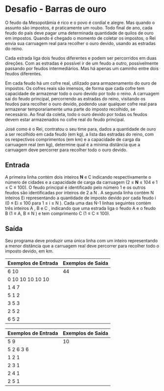 # Desafio - Barras de ouro

O feudo da Mesopotâmia é rico e o povo é cordial e alegre. Mas quando o assunto são impostos, é praticamente um roubo. Todo final de ano, cada feudo do país deve pagar uma determinada quantidade de quilos de ouro em impostos. Quando é chegado o momento de coletar os impostos, o Rei envia sua carruagem real para recolher o ouro devido, usando as estradas do reino.

Cada estrada liga dois feudos diferentes e podem ser percorridos em duas direções. Com as estradas é possível ir de um feudo a outro, possivelmente passando por feudos intermediários. Mas há apenas um caminho entre dois feudos diferentes.

Em cada feudo há um cofre real, utilizado para armazenamento do ouro de impostos. Os cofres reais são imensos, de forma que cada cofre tem capacidade de armazenar todo o ouro devido por todo o reino. A carruagem sai do feudo principal, percorrendo as estradas do reino, visitando os feudos para recolher o ouro devido, podendo usar qualquer cofre real para armazenar temporariamente uma parte do imposto recolhido, se necessário. Ao final da coleta, todo o ouro devido por todas os feudos devem estar armazenados no cofre real do feudo principal.

José como é o Rei, contratou o seu time para, dados a quantidade de ouro a ser recolhido em cada feudo (em kg), a lista das estradas do reino, com os respectivos comprimentos (em km) e a capacidade de carga da carruagem real (em kg), determine qual é a mínima distância que a carruagem deve percorrer para recolher todo o ouro devido.


## Entrada

A primeira linha contém dois inteiros **N** e C indicando respectivamente o número de cidades e a capacidade de carga da carruagem (2 ≤ **N** ≤ 104 e 1 ≤ C ≤ 100). O feudo principal é identificado pelo número 1 e os outros feudos são identificadas por inteiros de 2 a N . A segunda linha contém N inteiros Ei representando a quantidade de imposto devido por cada feudo i (0 ≤ Ei ≤ 100 para 1 ≤ i ≤ N ). Cada uma das N-1 linhas seguintes contém três inteiros A , B e C , indicando que uma estrada liga o feudo A e o feudo B (1 ≤ A, B ≤ N ) e tem comprimento C (1 ≤ C ≤ 100).

## Saída

Seu programa deve produzir uma única linha com um inteiro representando a menor distância que a carruagem real deve percorrer para recolher todo o imposto devido, em km.

Exemplos de Entrada	| Exemplos de Saída
------------------- | ----------------
6 10                | 44
0 10 10 10 10 10    |
1 4 7               |
5 1 2               |
3 5 3               |
2 5 2               |
6 5 2               |

Exemplos de Entrada	| Exemplos de Saída
------------------- | ----------------
5 9                 | 10
5 2 6 3 6           |
1 2 1               |
2 3 1               |
2 4 1               |
2 5 1               |
